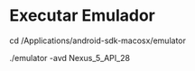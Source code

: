 # Executar Emulador



cd /Applications/android-sdk-macosx/emulator

./emulator -avd Nexus_5_API_28
